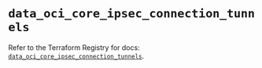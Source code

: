 # `data_oci_core_ipsec_connection_tunnels`

Refer to the Terraform Registry for docs: [`data_oci_core_ipsec_connection_tunnels`](https://registry.terraform.io/providers/hashicorp/oci/7.19.0/docs/data-sources/core_ipsec_connection_tunnels).
